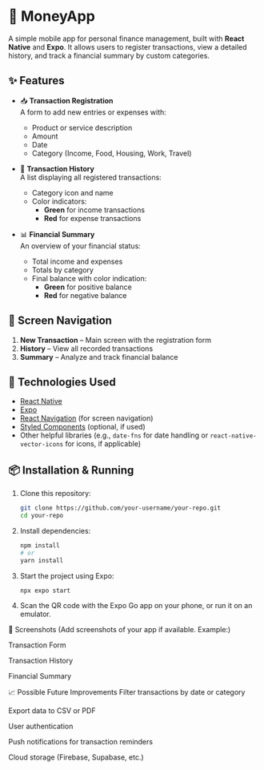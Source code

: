 # 📱 MoneyApp
A simple mobile app for personal finance management, built with **React Native** and **Expo**. It allows users to register transactions, view a detailed history, and track a financial summary by custom categories.

## ✨ Features

- 📥 **Transaction Registration**  
  A form to add new entries or expenses with:
  - Product or service description
  - Amount
  - Date
  - Category (Income, Food, Housing, Work, Travel)

- 📄 **Transaction History**  
  A list displaying all registered transactions:
  - Category icon and name
  - Color indicators:
    - **Green** for income transactions
    - **Red** for expense transactions

- 📊 **Financial Summary**  
  An overview of your financial status:
  - Total income and expenses
  - Totals by category
  - Final balance with color indication:
    - **Green** for positive balance
    - **Red** for negative balance

## 🧭 Screen Navigation

1. **New Transaction** – Main screen with the registration form  
2. **History** – View all recorded transactions  
3. **Summary** – Analyze and track financial balance

## 🚀 Technologies Used

- [React Native](https://reactnative.dev/)
- [Expo](https://expo.dev/)
- [React Navigation](https://reactnavigation.org/) (for screen navigation)
- [Styled Components](https://styled-components.com/) (optional, if used)
- Other helpful libraries (e.g., `date-fns` for date handling or `react-native-vector-icons` for icons, if applicable)

## 📦 Installation & Running

1. Clone this repository:
   ```bash
   git clone https://github.com/your-username/your-repo.git
   cd your-repo
2. Install dependencies:
   ```bash
   npm install
   # or
   yarn install
3. Start the project using Expo:
   ```bash
   npx expo start
4. Scan the QR code with the Expo Go app on your phone, or run it on an emulator.

📸 Screenshots
(Add screenshots of your app if available. Example:)

Transaction Form

Transaction History

Financial Summary

📈 Possible Future Improvements
Filter transactions by date or category

Export data to CSV or PDF

User authentication

Push notifications for transaction reminders

Cloud storage (Firebase, Supabase, etc.)

